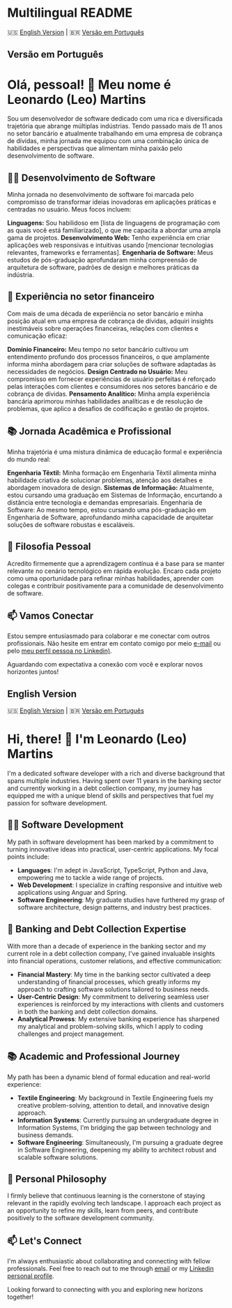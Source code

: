 # Multilingual README

🇺🇸 [English Version](#english-version) | 🇧🇷 [Versão em Português](#versao-em-portugues)

## Versão em Português <a name="versao-em-portugues"></a>

# Olá, pessoal! 👋 Meu nome é Leonardo (Leo) Martins

Sou um desenvolvedor de software dedicado com uma rica e diversificada trajetória que abrange múltiplas indústrias. Tendo passado mais de 11 anos no setor bancário e atualmente trabalhando em uma empresa de cobrança de dívidas, minha jornada me equipou com uma combinação única de habilidades e perspectivas que alimentam minha paixão pelo desenvolvimento de software.

## 🧑‍💻 Desenvolvimento de Software

Minha jornada no desenvolvimento de software foi marcada pelo compromisso de transformar ideias inovadoras em aplicações práticas e centradas no usuário. Meus focos incluem:

**Linguagens:** Sou habilidoso em [lista de linguagens de programação com as quais você está familiarizado], o que me capacita a abordar uma ampla gama de projetos.
**Desenvolvimento Web:** Tenho experiência em criar aplicações web responsivas e intuitivas usando [mencionar tecnologias relevantes, frameworks e ferramentas].
**Engenharia de Software:** Meus estudos de pós-graduação aprofundaram minha compreensão de arquitetura de software, padrões de design e melhores práticas da indústria.

## 🏢 Experiência no setor financeiro

Com mais de uma década de experiência no setor bancário e minha posição atual em uma empresa de cobrança de dívidas, adquiri insights inestimáveis sobre operações financeiras, relações com clientes e comunicação eficaz:

**Domínio Financeiro:** Meu tempo no setor bancário cultivou um entendimento profundo dos processos financeiros, o que amplamente informa minha abordagem para criar soluções de software adaptadas às necessidades de negócios.
**Design Centrado no Usuário:** Meu compromisso em fornecer experiências de usuário perfeitas é reforçado pelas interações com clientes e consumidores nos setores bancário e de cobrança de dívidas.
**Pensamento Analítico:** Minha ampla experiência bancária aprimorou minhas habilidades analíticas e de resolução de problemas, que aplico a desafios de codificação e gestão de projetos.

## 📚 Jornada Acadêmica e Profissional

Minha trajetória é uma mistura dinâmica de educação formal e experiência do mundo real:

**Engenharia Têxtil:** Minha formação em Engenharia Têxtil alimenta minha habilidade criativa de solucionar problemas, atenção aos detalhes e abordagem inovadora de design.
**Sistemas de Informação:** Atualmente, estou cursando uma graduação em Sistemas de Informação, encurtando a distância entre tecnologia e demandas empresariais.
Engenharia de Software: Ao mesmo tempo, estou cursando uma pós-graduação em Engenharia de Software, aprofundando minha capacidade de arquitetar soluções de software robustas e escaláveis.

## 🌱 Filosofia Pessoal

Acredito firmemente que a aprendizagem contínua é a base para se manter relevante no cenário tecnológico em rápida evolução. Encaro cada projeto como uma oportunidade para refinar minhas habilidades, aprender com colegas e contribuir positivamente para a comunidade de desenvolvimento de software.

## 📫 Vamos Conectar

Estou sempre entusiasmado para colaborar e me conectar com outros profissionais. Não hesite em entrar em contato comigo por meio [e-mail](mailto:leonardo.f.martins@icloud.com) ou pelo [meu perfil pessoa no Linkedin)](https://www.linkedin.com/in/leonardofmartins/).

Aguardando com expectativa a conexão com você e explorar novos horizontes juntos!


## English Version <a name="english-version"></a>

🇺🇸 [English Version](#english-version) | 🇧🇷 [Versão em Português](#versao-em-portugues)

# Hi, there! 👋 I'm Leonardo (Leo) Martins

I'm a dedicated software developer with a rich and diverse background that spans multiple industries. Having spent over 11 years in the banking sector and currently working in a debt collection company, my journey has equipped me with a unique blend of skills and perspectives that fuel my passion for software development.

## 🧑‍💻 Software Development

My path in software development has been marked by a commitment to turning innovative ideas into practical, user-centric applications. My focal points include:

- **Languages**: I'm adept in JavaScript, TypeScript, Python and Java, empowering me to tackle a wide range of projects.
- **Web Development**: I specialize in crafting responsive and intuitive web applications using Anguar and Spring.
- **Software Engineering**: My graduate studies have furthered my grasp of software architecture, design patterns, and industry best practices.

## 🏢 Banking and Debt Collection Expertise

With more than a decade of experience in the banking sector and my current role in a debt collection company, I've gained invaluable insights into financial operations, customer relations, and effective communication:

- **Financial Mastery**: My time in the banking sector cultivated a deep understanding of financial processes, which greatly informs my approach to crafting software solutions tailored to business needs.
- **User-Centric Design**: My commitment to delivering seamless user experiences is reinforced by my interactions with clients and customers in both the banking and debt collection domains.
- **Analytical Prowess**: My extensive banking experience has sharpened my analytical and problem-solving skills, which I apply to coding challenges and project management.

## 📚 Academic and Professional Journey

My path has been a dynamic blend of formal education and real-world experience:

- **Textile Engineering**: My background in Textile Engineering fuels my creative problem-solving, attention to detail, and innovative design approach.
- **Information Systems**: Currently pursuing an undergraduate degree in Information Systems, I'm bridging the gap between technology and business demands.
- **Software Engineering**: Simultaneously, I'm pursuing a graduate degree in Software Engineering, deepening my ability to architect robust and scalable software solutions.

## 🌱 Personal Philosophy

I firmly believe that continuous learning is the cornerstone of staying relevant in the rapidly evolving tech landscape. I approach each project as an opportunity to refine my skills, learn from peers, and contribute positively to the software development community.

## 📫 Let's Connect

I'm always enthusiastic about collaborating and connecting with fellow professionals. Feel free to reach out to me through [email](mailto:leonardo.f.martins@icloud.com) or my [Linkedin personal profile](https://www.linkedin.com/in/leonardofmartins/).

Looking forward to connecting with you and exploring new horizons together!




